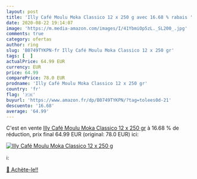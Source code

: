 ```yaml
---
layout: post
title: 'Illy Café Moulu Moka Classico 12 x 250 g avec 16.68 % rabais '
date: 2020-08-22 19:14:07
image: 'https://m.media-amazon.com/images/I/41YbmiOp5zL._SL200_.jpg'
comments: true
category: ofertas
author: ring
slug: 'B0749TYKPN-fr Illy Café Moulu Moka Classico 12 x 250 gr'
tags: [  ]
actualPrice: 64.99 EUR
currency: EUR
price: 64.99
comparePrice: 78.0 EUR
prodname: 'Illy Café Moulu Moka Classico 12 x 250 gr'
country: 'fr'
flag: '🇫🇷'
buyurl: 'https://www.amazon.fr/dp/B0749TYKPN/?tag=tolees0d-21'
descuento: '16.68'
average: '64.99'
---
```


C'est en vente [Illy Café Moulu Moka Classico 12 x 250 gr](https://www.amazon.fr/dp/B0749TYKPN/?tag=tolees0d-21)  à  16.68 % de réduction, prix final  64.99 EUR (original: 78.0 EUR) ici:

[![Illy Café Moulu Moka Classico 12 x 250 g](https://m.media-amazon.com/images/I/41YbmiOp5zL._SL200_.jpg)](https://www.amazon.fr/dp/B0749TYKPN/?tag=tolees0d-21)

ℹ️:


[🛒 Achète-le!!](https://www.amazon.fr/dp/B0749TYKPN/?tag=tolees0d-21)
